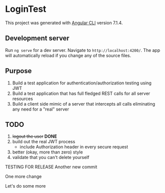 # LoginTest

This project was generated with [Angular CLI](https://github.com/angular/angular-cli) version 7.1.4.

## Development server

Run `ng serve` for a dev server. Navigate to `http://localhost:4200/`. The app will automatically reload if you change any of the source files.

## Purpose
1. Build a test application for authentication/authorization testing using JWT
2. Build a test application that has full fledged REST calls for all server resources
3. Build a client side mimic of a server that intercepts all calls eliminating any need for a "real" server

## TODO
1. ~~logout the user~~ **DONE**
2. build out the real JWT process
    * include Authorization header in every secure request
3. better (okay, more than zero) style
4. validate that you can't delete yourself

TESTING FOR RELEASE
Another new commit

One more change

Let's do some more
